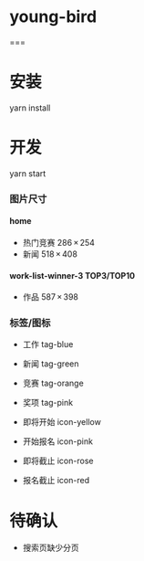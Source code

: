 # young-bird
===

# 安装
yarn install

# 开发
yarn start



### 图片尺寸
#### home
- 热门竞赛 286 × 254
- 新闻 518 × 408
#### work-list-winner-3 TOP3/TOP10
- 作品 587 × 398



### 标签/图标
- 工作 tag-blue
- 新闻 tag-green
- 竞赛 tag-orange
- 奖项 tag-pink

- 即将开始 icon-yellow
- 开始报名 icon-pink
- 即将截止 icon-rose
- 报名截止 icon-red


# 待确认
- 搜索页缺少分页
